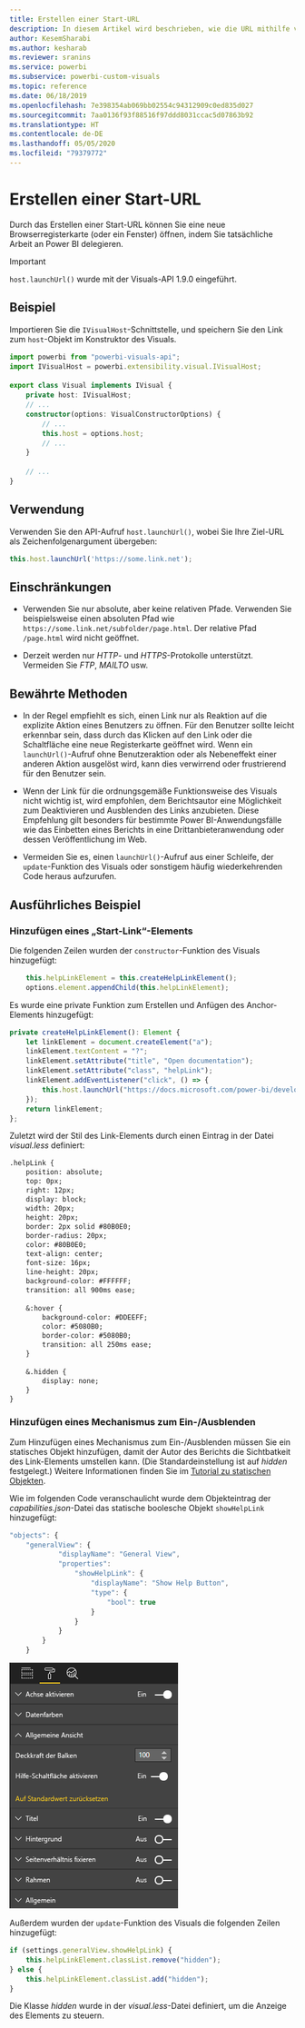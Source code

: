 ```yaml
---
title: Erstellen einer Start-URL
description: In diesem Artikel wird beschrieben, wie die URL mithilfe von Power BI-Visuals auf der neuen Registerkarte geöffnet werden kann.
author: KesemSharabi
ms.author: kesharab
ms.reviewer: sranins
ms.service: powerbi
ms.subservice: powerbi-custom-visuals
ms.topic: reference
ms.date: 06/18/2019
ms.openlocfilehash: 7e398354ab069bb02554c94312909c0ed835d027
ms.sourcegitcommit: 7aa0136f93f88516f97ddd8031ccac5d07863b92
ms.translationtype: HT
ms.contentlocale: de-DE
ms.lasthandoff: 05/05/2020
ms.locfileid: "79379772"
---
```

# <a name="create-a-launch-url"></a>Erstellen einer Start-URL

Durch das Erstellen einer Start-URL können Sie eine neue Browserregisterkarte (oder ein Fenster) öffnen, indem Sie tatsächliche Arbeit an Power BI delegieren.

> [!IMPORTANT]
> `host.launchUrl()` wurde mit der Visuals-API 1.9.0 eingeführt.

## <a name="sample"></a>Beispiel

Importieren Sie die `IVisualHost`-Schnittstelle, und speichern Sie den Link zum `host`-Objekt im Konstruktor des Visuals.

```typescript
import powerbi from "powerbi-visuals-api";
import IVisualHost = powerbi.extensibility.visual.IVisualHost;

export class Visual implements IVisual {
    private host: IVisualHost;
    // ...
    constructor(options: VisualConstructorOptions) {
        // ...
        this.host = options.host;
        // ...
    }

    // ...
}
```

## <a name="usage"></a>Verwendung

Verwenden Sie den API-Aufruf `host.launchUrl()`, wobei Sie Ihre Ziel-URL als Zeichenfolgenargument übergeben:

```typescript
this.host.launchUrl('https://some.link.net');
```

## <a name="restrictions"></a>Einschränkungen

* Verwenden Sie nur absolute, aber keine relativen Pfade. Verwenden Sie beispielsweise einen absoluten Pfad wie `https://some.link.net/subfolder/page.html`. Der relative Pfad `/page.html` wird nicht geöffnet.

* Derzeit werden nur *HTTP*- und *HTTPS*-Protokolle unterstützt. Vermeiden Sie *FTP*, *MAILTO* usw.

## <a name="best-practices"></a>Bewährte Methoden

* In der Regel empfiehlt es sich, einen Link nur als Reaktion auf die explizite Aktion eines Benutzers zu öffnen. Für den Benutzer sollte leicht erkennbar sein, dass durch das Klicken auf den Link oder die Schaltfläche eine neue Registerkarte geöffnet wird. Wenn ein `launchUrl()`-Aufruf ohne Benutzeraktion oder als Nebeneffekt einer anderen Aktion ausgelöst wird, kann dies verwirrend oder frustrierend für den Benutzer sein.

* Wenn der Link für die ordnungsgemäße Funktionsweise des Visuals nicht wichtig ist, wird empfohlen, dem Berichtsautor eine Möglichkeit zum Deaktivieren und Ausblenden des Links anzubieten. Diese Empfehlung gilt besonders für bestimmte Power BI-Anwendungsfälle wie das Einbetten eines Berichts in eine Drittanbieteranwendung oder dessen Veröffentlichung im Web.

* Vermeiden Sie es, einen `launchUrl()`-Aufruf aus einer Schleife, der `update`-Funktion des Visuals oder sonstigem häufig wiederkehrenden Code heraus aufzurufen.

## <a name="a-step-by-step-example"></a>Ausführliches Beispiel

### <a name="add-a-link-launching-element"></a>Hinzufügen eines „Start-Link“-Elements

Die folgenden Zeilen wurden der `constructor`-Funktion des Visuals hinzugefügt:

```typescript
    this.helpLinkElement = this.createHelpLinkElement();
    options.element.appendChild(this.helpLinkElement);
```

Es wurde eine private Funktion zum Erstellen und Anfügen des Anchor-Elements hinzugefügt:

```typescript
private createHelpLinkElement(): Element {
    let linkElement = document.createElement("a");
    linkElement.textContent = "?";
    linkElement.setAttribute("title", "Open documentation");
    linkElement.setAttribute("class", "helpLink");
    linkElement.addEventListener("click", () => {
        this.host.launchUrl("https://docs.microsoft.com/power-bi/developer/visuals/custom-visual-develop-tutorial");
    });
    return linkElement;
};
```

Zuletzt wird der Stil des Link-Elements durch einen Eintrag in der Datei *visual.less* definiert:

```less
.helpLink {
    position: absolute;
    top: 0px;
    right: 12px;
    display: block;
    width: 20px;
    height: 20px;
    border: 2px solid #80B0E0;
    border-radius: 20px;
    color: #80B0E0;
    text-align: center;
    font-size: 16px;
    line-height: 20px;
    background-color: #FFFFFF;
    transition: all 900ms ease;

    &:hover {
        background-color: #DDEEFF;
        color: #5080B0;
        border-color: #5080B0;
        transition: all 250ms ease;
    }

    &.hidden {
        display: none;
    }
}
```

### <a name="add-a-toggling-mechanism"></a>Hinzufügen eines Mechanismus zum Ein-/Ausblenden

Zum Hinzufügen eines Mechanismus zum Ein-/Ausblenden müssen Sie ein statisches Objekt hinzufügen, damit der Autor des Berichts die Sichtbatkeit des Link-Elements umstellen kann. (Die Standardeinstellung ist auf *hidden* festgelegt.) Weitere Informationen finden Sie im [Tutorial zu statischen Objekten](https://microsoft.github.io/PowerBI-visuals/docs/concepts/objects-and-properties).

Wie im folgenden Code veranschaulicht wurde dem Objekteintrag der *capabilities.json*-Datei das statische boolesche Objekt `showHelpLink` hinzugefügt:

```typescript
"objects": {
    "generalView": {
            "displayName": "General View",
            "properties":
                "showHelpLink": {
                    "displayName": "Show Help Button",
                    "type": {
                        "bool": true
                    }
                }
            }
        }
    }
```

![Ein-/Ausblenden der Start-URL](media/launch-url/launchurl-toggle.png)

Außerdem wurden der `update`-Funktion des Visuals die folgenden Zeilen hinzugefügt:

```typescript
if (settings.generalView.showHelpLink) {
    this.helpLinkElement.classList.remove("hidden");
} else {
    this.helpLinkElement.classList.add("hidden");
}
```

Die Klasse *hidden* wurde in der *visual.less*-Datei definiert, um die Anzeige des Elements zu steuern.